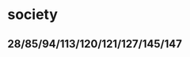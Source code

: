 society
==============
28/85/94/113/120/121/127/145/147
------------------

<!--stackedit_data:
eyJoaXN0b3J5IjpbLTM1MDc4OTgyNCwtNzUwNzEzODQ4XX0=
-->